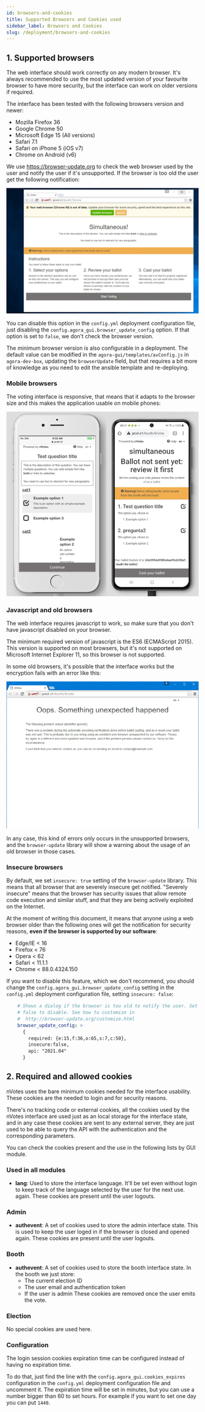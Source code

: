 ```yaml
---
id: browsers-and-cookies
title: Supported Browsers and Cookies used
sidebar_label: Browsers and Cookies
slug: /deployment/browsers-and-cookies
---
```


## 1. Supported browsers

The web interface should work correctly on any modern browser. It's
always recommended to use the most updated version of your favourite browser to
have more security, but the interface can work on older versions if required.

The interface has been tested with the following browsers version and newer:

 * Mozilla Firefox 36
 * Google Chrome 50
 * Microsoft Edge 15 (All versions)
 * Safari 7.1
 * Safari on iPhone 5 (iOS v7)
 * Chrome on Android (v6)

We use https://browser-update.org to check the web browser used by the user
and notify the user if it's unsupported. If the browser is too old the user 
get the following notification:

![browser-update notification with Chrome 50](/img/old-browser-error2.png "browser-update notification")

You can disable this option in the `config.yml` deployment configuration file, 
just disabling the `config.agora_gui.browser_update_config` option. If that 
option is set to `false`, we don't check the browser version.

The minimum browser version is also configurable in a deployment. The default
value can be modified in the `agora-gui/templates/avConfig.js` in 
`agora-dev-box`, updating the `browserUpdate` field, but that requires a bit 
more of knowledge as you need to edit the ansible template and re-deploying.

### Mobile browsers

The voting interface is responsive, that means that it adapts to the browser
size and this makes the application usable on mobile phones:

![Voting on smart phones](/img/mobile.png "Voting on smart phones")

### Javascript and old browsers

The web interface requires javascript to work, so make sure that you don't have
javascript disabled on your browser.

The minimum required version of javascript is the ES6 (ECMAScript 2015). This
version is supported on most browsers, but it's not supported on Microsoft
Internet Explorer 11, so this browser is not supported.

In some old browsers, it's possible that the interface works but the encryption
fails with an error like this:

![Ballot encoding error](/img/old-browser-error1.png "Ballot encoding error")

In any case, this kind of errors only occurs in the unsupported browsers, and
the `browser-update` library will show a warning about the usage of an old
browser in those cases.

### Insecure browsers

By default, we set `insecure: true` setting of the `browser-update` library. 
This means that all browser that are severely insecure get notified. "Severely
insecure" means that the browser has security issues that allow remote code 
execution and similar stuff, and that they are being actively exploited on 
the Internet.

At the moment of writing this document, it means that anyone using a web browser
older than the following ones will get the notification for security reasons, 
**even if the browser is supported by our software**:

 - Edge/IE < 16
 - Firefox < 76
 - Opera < 62
 - Safari < 11.1.1
 - Chrome < 88.0.4324.150

If you want to disable this feature, which we don't recommend, you should change
the `config.agora_gui.browser_update_config` setting in the `config.yml` 
deployment configuration file, setting `insecure: false`:

```yaml title="config.yml fragment" {7}
    # Shows a dialog if the browser is too old to notify the user. Set this to
    # false to disable. See how to customize in
    #  http://browser-update.org/customize.html
    browser_update_config: >
      {
        required: {e:15,f:36,o:65,s:7,c:50},
        insecure:false,
        api: "2021.04"
      }
```

## 2. Required and allowed cookies

nVotes uses the bare minimum cookies needed for the interface usability. These
cookies are the needed to login and for security reasons.

There's no tracking code or external cookies, all the cookies used by the
nVotes interface are used just as an local storage for the interface state, and
in any case these cookies are sent to any external server, they are just used
to be able to query the API with the authentication and the corresponding
parameters.

You can check the cookies present and the use in the following lists by GUI
module.

### Used in all modules

 * **lang**: Used to store the interface language. It'll be set even without
   login to keep track of the language selected by the user for the next use.
   again. These cookies are present until the user logouts.

### Admin

 * **authevent**: A set of cookies used to store the admin interface state.
   This is used to keep the user loged in if the browser is closed and opened
   again. These cookies are present until the user logouts.

### Booth

 * **authevent**: A set of cookies used to store the booth interface state.
   In the booth we just store:
    * The current election ID
    * The user email and authentication token
    * If the user is admin
   These cookies are removed once the user emits the vote.

### Election

No special cookies are used here.

### Configuration

The login session cookies expiration time can be configured instead of having 
no expiration time.

To do that, just find the line with the `config.agora_gui.cookies_expires` 
configuration in the `config.yml` deployment configuration file and uncomment 
it. The expiration time  will be set in minutes, but you can use a number 
bigger than 60 to set hours. For example if you want to set one day you can 
put `1440`.
